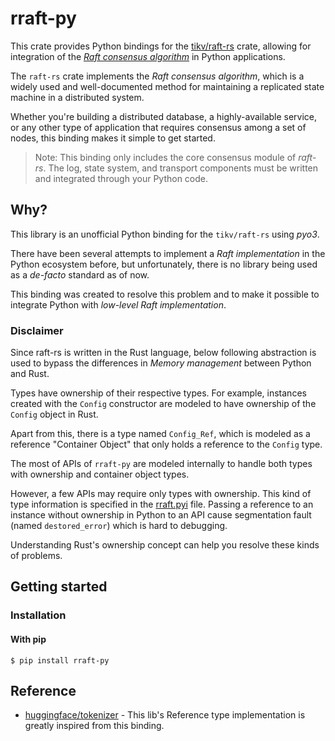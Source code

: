 # rraft-py

This crate provides Python bindings for the [tikv/raft-rs](https://github.com/tikv/raft-rs) crate, allowing for integration of the [*Raft consensus algorithm*](https://en.wikipedia.org/wiki/Raft_(algorithm)) in Python applications.

The `raft-rs` crate implements the *Raft consensus algorithm*, which is a widely used and well-documented method for maintaining a replicated state machine in a distributed system.

Whether you're building a distributed database, a highly-available service, or any other type of application that requires consensus among a set of nodes, this binding makes it simple to get started.


> Note: This binding only includes the core consensus module of *raft-rs*. The log, state system, and transport components must be written and integrated  through your Python code.

## Why?

This library is an unofficial Python binding for the `tikv/raft-rs` using *pyo3*.

There have been several attempts to implement a *Raft implementation* in the Python ecosystem before, but unfortunately, there is no library being used as a *de-facto* standard as of now.

This binding was created to resolve this problem and to make it possible to integrate Python with *low-level Raft implementation*.

### Disclaimer

Since raft-rs is written in the Rust language, below following abstraction is used to bypass the differences in *Memory management* between Python and Rust.

Types have ownership of their respective types. For example, instances created with the `Config` constructor are modeled to have ownership of the `Config` object in Rust.

Apart from this, there is a type named `Config_Ref`, which is modeled as a reference "Container Object" that only holds a reference to the `Config` type.

The most of APIs of `rraft-py` are modeled internally to handle both types with ownership and container object types.

However, a few APIs may require only types with ownership. This kind of type information is specified in the [rraft.pyi](https://github.com/lablup/rraft-py/blob/main/rraft.pyi) file. Passing a reference to an instance without ownership in Python to an API cause segmentation fault (named `destored_error`) which is hard to debugging. 

Understanding Rust's ownership concept can help you resolve these kinds of problems.

## Getting started

### Installation

#### With pip

```
$ pip install rraft-py
```

## Reference

- [huggingface/tokenizer](https://github.com/huggingface/tokenizers/tree/main/bindings/python) - This lib's Reference type implementation is greatly inspired from this binding.
